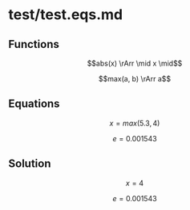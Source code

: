 # test/test.eqs.md

## Functions

$$abs(x) \rArr \mid x \mid$$

$$max(a, b) \rArr a$$

## Equations

$$x = max\left(
5.3, 4\right)$$

$$e = 0.001543$$

## Solution

$$x = 4$$

$$e = 0.001543$$


